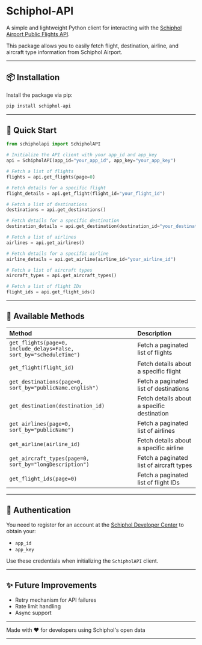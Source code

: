 # Schiphol-API

A simple and lightweight Python client for interacting with the [Schiphol Airport Public Flights API](https://developer.schiphol.nl/).

This package allows you to easily fetch flight, destination, airline, and aircraft type information from Schiphol Airport.

---

## 📦 Installation

Install the package via pip:

```bash
pip install schiphol-api
```

---

## 🚀 Quick Start

```python
from schipholapi import SchipholAPI

# Initialize the API client with your app_id and app_key
api = SchipholAPI(app_id="your_app_id", app_key="your_app_key")

# Fetch a list of flights
flights = api.get_flights(page=0)

# Fetch details for a specific flight
flight_details = api.get_flight(flight_id="your_flight_id")

# Fetch a list of destinations
destinations = api.get_destinations()

# Fetch details for a specific destination
destination_details = api.get_destination(destination_id="your_destination_id")

# Fetch a list of airlines
airlines = api.get_airlines()

# Fetch details for a specific airline
airline_details = api.get_airline(airline_id="your_airline_id")

# Fetch a list of aircraft types
aircraft_types = api.get_aircraft_types()

# Fetch a list of flight IDs
flight_ids = api.get_flight_ids()
```

---

## 🔧 Available Methods

| Method | Description |
|:-------|:------------|
| `get_flights(page=0, include_delays=False, sort_by="scheduleTime")` | Fetch a paginated list of flights |
| `get_flight(flight_id)` | Fetch details about a specific flight |
| `get_destinations(page=0, sort_by="publicName.english")` | Fetch a paginated list of destinations |
| `get_destination(destination_id)` | Fetch details about a specific destination |
| `get_airlines(page=0, sort_by="publicName")` | Fetch a paginated list of airlines |
| `get_airline(airline_id)` | Fetch details about a specific airline |
| `get_aircraft_types(page=0, sort_by="longDescription")` | Fetch a paginated list of aircraft types |
| `get_flight_ids(page=0)` | Fetch a paginated list of flight IDs |

---

## 🔑 Authentication

You need to register for an account at the [Schiphol Developer Center](https://developer.schiphol.nl/) to obtain your:

- `app_id`
- `app_key`

Use these credentials when initializing the `SchipholAPI` client.

---

## ✨ Future Improvements

- Retry mechanism for API failures
- Rate limit handling
- Async support

---

Made with ❤️ for developers using Schiphol's open data

---